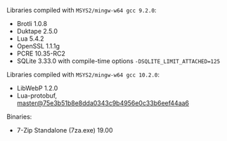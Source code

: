 Libraries compiled with `MSYS2/mingw-w64 gcc 9.2.0`:

* Brotli 1.0.8
* Duktape 2.5.0
* Lua 5.4.2
* OpenSSL 1.1.1g
* PCRE 10.35-RC2
* SQLite 3.33.0 with compile-time options `-DSQLITE_LIMIT_ATTACHED=125`

Libraries compiled with `MSYS2/mingw-w64 gcc 10.2.0`:
* LibWebP 1.2.0
* Lua-protobuf, [master@75e3b51b8e8dda0343c9b4956e0c33b6eef44aa6](https://github.com/starwing/lua-protobuf/tree/75e3b51b8e8dda0343c9b4956e0c33b6eef44aa6)


Binaries:
* 7-Zip Standalone (7za.exe) 19.00
